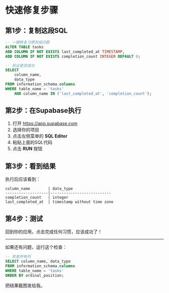 # 快速修复步骤

## 第1步：复制这段SQL

```sql
-- 一键修复习惯完成问题
ALTER TABLE tasks 
ADD COLUMN IF NOT EXISTS last_completed_at TIMESTAMP,
ADD COLUMN IF NOT EXISTS completion_count INTEGER DEFAULT 0;

-- 验证是否成功
SELECT 
    column_name,
    data_type
FROM information_schema.columns
WHERE table_name = 'tasks'
    AND column_name IN ('last_completed_at', 'completion_count');
```

## 第2步：在Supabase执行

1. 打开 https://app.supabase.com
2. 选择你的项目
3. 点击左侧菜单的 **SQL Editor**
4. 粘贴上面的SQL代码
5. 点击 **RUN** 按钮

## 第3步：看到结果

执行后应该看到：
```
column_name        | data_type
-------------------|---------------------------
completion_count   | integer
last_completed_at  | timestamp without time zone
```

## 第4步：测试

回到你的应用，点击完成任何习惯，应该成功了！

---

如果还有问题，运行这个检查：

```sql
-- 检查所有列
SELECT column_name, data_type 
FROM information_schema.columns 
WHERE table_name = 'tasks' 
ORDER BY ordinal_position;
```

把结果截图发给我。